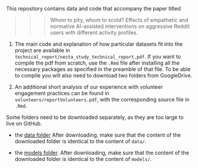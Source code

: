 This repository contains data and code that accompany the paper titled 

>>> Whom to pity, whom to scold? Effects of empathetic and normative AI-assisted interventions
>>> on aggressive Reddit users with different activity profiles.


1. The main code and explanation of how particular datasets fit into the project are available in `technical_report/nesta_study_technical_report.pdf`. If you want to compile the pdf from scratch, use the `.Rmd` file after installing all the necessary packages as specified in the preamble of that file. To be able to compile you will also need to download two folders from GoogleDrive.

2. An additional short analysis of our experience with volunteer engagement practices can be found in `volunteers/reportVolunteers.pdf`, with the corresponding source file in `.Rmd`.


Some folders need to be downloaded separately, as they are too large to live on GitHub.

- the [data folder](https://drive.google.com/drive/folders/10qhdM6Pir_o94j_DUUIUFN7mXe079y1i?usp=drive_link) After downloading, make sure that the content of the downloaded folder is identical to the content of `data/`.

- the [models folder](https://drive.google.com/drive/folders/10qhdM6Pir_o94j_DUUIUFN7mXe079y1i?usp=drive_link). After downloading, make sure that the content of the downloaded folder is identical to the content of `models/`.